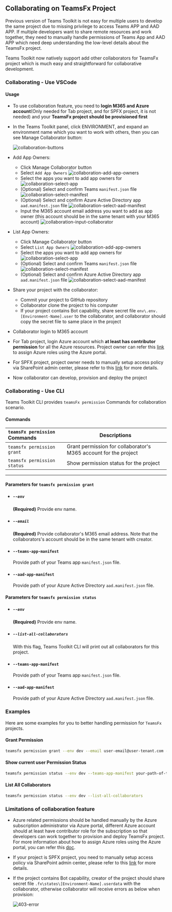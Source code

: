 ## Collaborating on TeamsFx Project
Previous version of Teams Toolkit is not easy for multiple users to develop the same project due to missing privilege to access Teams APP and AAD APP. If multiple developers want to share remote resources and work together, they need to manually handle permissions of Teams App and AAD APP which need deep understanding the low-level details about the TeamsFx project.

Teams Toolkit now natively support add other collaborators for TeamsFx project which is much easy and straightforward for collaborative development.

### Collaborating - Use VSCode

#### Usage

- To use collaboration feature, you need to **login M365 and Azure account**(Only needed for Tab project, and for SPFX project, it is not needed) and your **TeamsFx project should be provisioned first**

- In the Teams Toolkit panel, click ENVIRONMENT, and expand an environment name which you want to work with others, then you can see Manage Collaborator button:

  ![collaboration-buttons](https://user-images.githubusercontent.com/63089166/229402317-9211c1ea-d8c2-41da-aac6-e919f4f96ea6.png)


- Add App Owners:
  - Click Manage Collaborator button
  - Select `Add App Owners`
    ![collaboration-add-app-owners](https://user-images.githubusercontent.com/63089166/229402708-03d27794-bae3-49b3-8882-352239b72300.png)
  - Select the apps you want to add app owners for
    ![collaboration-select-app](https://user-images.githubusercontent.com/63089166/229402856-6af63850-03c3-45fa-a80b-05c5122713e4.png)
  - (Optional) Select and confirm Teams `manifest.json` file
    ![collaboration-select-manifest](https://user-images.githubusercontent.com/63089166/229403125-95ab5594-4cdd-4b03-a30f-2f5579017b33.png)
  - (Optional) Select and confirm Azure Active Directory app `aad.manifest.json` file
    ![collaboration-select-aad-manifest](https://user-images.githubusercontent.com/63089166/229403266-189fe064-cf01-4dbc-be8c-e25e31af2397.png)
  - Input the M365 account email address you want to add as app owner (this account should be in the same tenant with your M365 account)
    ![collaboration-input-collaborator](https://user-images.githubusercontent.com/63089166/229403537-647d9a1b-4443-4fe7-8b8a-109e2925fae0.png)

- List App Owners:
  - Click Manage Collaborator button
  - Select `List App Owners`
    ![collaboration-add-app-owners](https://user-images.githubusercontent.com/63089166/229402708-03d27794-bae3-49b3-8882-352239b72300.png)
  - Select the apps you want to add app owners for
    ![collaboration-select-app](https://user-images.githubusercontent.com/63089166/229402856-6af63850-03c3-45fa-a80b-05c5122713e4.png)
  - (Optional) Select and confirm Teams `manifest.json` file
    ![collaboration-select-manifest](https://user-images.githubusercontent.com/63089166/229403125-95ab5594-4cdd-4b03-a30f-2f5579017b33.png)
  - (Optional) Select and confirm Azure Active Directory app `aad.manifest.json` file
    ![collaboration-select-aad-manifest](https://user-images.githubusercontent.com/63089166/229403266-189fe064-cf01-4dbc-be8c-e25e31af2397.png)


- Share your project with the collaborator:
  - Commit your project to GitHub repository
  - Collaborator clone the project to his computer
  - If your project contains Bot capability, share secret file `env\.env.[Environment-Name].user` to the collaborator, and collaborator should copy the secret file to same place in the project

- Collaborator login to M365 account

- For Tab project, login Azure account which **at least has contributor permission** for all the Azure resources. Project owner can refer this [link](https://docs.microsoft.com/en-us/azure/role-based-access-control/role-assignments-portal?tabs=current) to assign Azure roles using the Azure portal.

- For SPFX project, project owner needs to manually setup access policy via SharePoint admin center, please refer to this [link](https://docs.microsoft.com/en-us/sharepoint/manage-site-collection-administrators) for more details.

- Now collaborator can develop, provision and deploy the project

### Collaborating - Use CLI
Teams Toolkit CLI provides `teamsFx permission` Commands for collaboration scenario.

#### Commands
| `teamsFx permission` Commands | Descriptions |
|:------------------------------|-------------|
| `teamsfx permission grant` | Grant permission for collaborator's M365 account for the project |
| `teamsfx permission status` | Show permission status for the project | 

***

#### Parameters for `teamsfx permission grant`
- ##### `--env`
	**(Required)** Provide env name.

- ##### `--email`
	**(Required)** Provide collaborator's M365 email address. Note that the collaborators's account should be in the same tenant with creator.

- #### `--teams-app-manifest`
  Provide path of your Teams app `manifest.json` file.

- #### `--aad-app-manifest`
  Provide path of your Azure Active Directory `aad.manifest.json` file.

#### Parameters for `teamsfx permission status`
- ##### `--env`
	**(Required)** Provide env name.

- ##### `--list-all-collaborators`
	With this flag, Teams Toolkit CLI will print out all collaborators for this project.

- #### `--teams-app-manifest`
  Provide path of your Teams app `manifest.json` file.

- #### `--aad-app-manifest`
  Provide path of your Azure Active Directory `aad.manifest.json` file.

### Examples
Here are some examples for you to better handling permission for `TeamsFx` projects.

#### Grant Permission
```bash
teamsfx permission grant --env dev --email user-email@user-tenant.com --teams-app-manifest your-path-of-teams-app-manifest --aad-app-manifest your-path-of-aad-app-manifest
```

#### Show current user Permission Status
```bash
teamsfx permission status --env dev --teams-app-manifest your-path-of-teams-app-manifest --aad-app-manifest your-path-of-aad-app-manifest
```

#### List All Collaborators
```bash
teamsfx permission status --env dev --list-all-collaborators
```

### Limitations of collaboration feature
- Azure related permissions should be handled manually by the Azure subscription administrator via Azure portal, different Azure account should at least have contributor role for the subscription so that developers can work together to provision and deploy TeamsFx project. For more information about how to assign Azure roles using the Azure portal, you can refer this [doc](https://docs.microsoft.com/en-us/azure/role-based-access-control/role-assignments-portal?tabs=current).

- If your project is SPFX project, you need to manually setup access policy via SharePoint admin center, please refer to this [link](https://docs.microsoft.com/en-us/sharepoint/manage-site-collection-administrators) for more details.

- If the project contains Bot capability, creator of the project should share secret file `.fx\states\[Environment-Name].userdata` with the collaborator, otherwise collaborator will receive errors as below when provision: 

  ![403-error](https://user-images.githubusercontent.com/5545529/168981368-2e97b9df-0f37-4eaa-acd1-33e85492b4cb.png)

